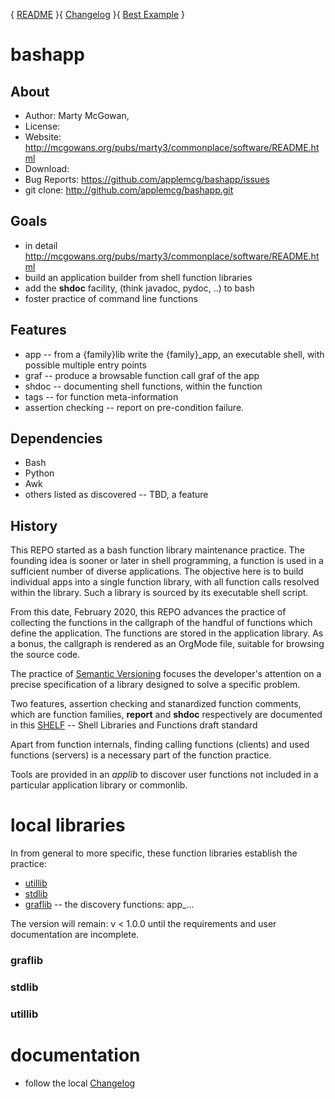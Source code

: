  { [README](./README.md) }{ [Changelog](./changelog.md) }{ [Best Example](./egReadme.md) }

# bashapp

## About

+ Author: Marty McGowan, 
+ License: 
+ Website:  http://mcgowans.org/pubs/marty3/commonplace/software/README.html
+ Download:
+ Bug Reports: https://github.com/applemcg/bashapp/issues
+ git clone: http://github.com/applemcg/bashapp.git

## Goals

+ in detail http://mcgowans.org/pubs/marty3/commonplace/software/README.html
+ build an application builder from shell function libraries
+ add the **shdoc** facility, (think javadoc, pydoc, ..) to bash
+ foster practice of command line functions

## Features

+ app -- from a {family}lib write the {family}_app, an executable shell,
  with possible multiple entry points
+ graf -- produce a browsable function call graf of the app
+ shdoc -- documenting shell functions, within the function
+ tags -- for function meta-information
+ assertion checking -- report on pre-condition failure.

## Dependencies

+ Bash 
+ Python
+ Awk 
+ others listed as discovered -- TBD, a feature

## History

This REPO started as a bash function library maintenance practice.
The founding idea is sooner or later in shell programming, a function
is used in a sufficient number of diverse applications.  The objective
here is to build individual apps into a single function library, with
all function calls resolved within the library.  Such a library is
sourced by its executable shell script.

From this date, February 2020, this REPO advances the practice of
collecting the functions in the callgraph of the handful of functions
which define the application.  The functions are stored in the
application library.  As a bonus, the callgraph is rendered as an
OrgMode file, suitable for browsing the source code.

The practice of [Semantic Versioning][Versioning] focuses the
developer's attention on a precise specification of a library designed
to solve a specific problem.

Two features, assertion checking and stanardized function comments,
which are function families, **report** and **shdoc** respectively are
documented in this [SHELF][] -- Shell Libraries and Functions draft
standard

Apart from function internals, finding calling functions (clients) and
used functions (servers) is a necessary part of the function practice.

Tools are provided in an *applib* to discover user functions not
included in a particular application library or commonlib.

# local libraries

In from general to more specific, these function libraries establish the
practice:

+ [utillib](./doc/utillib.md) 
+ [stdlib](./doc/stdlib.md) 
+ [graflib](./doc/graf.md) -- the discovery functions: app_...

The version will remain: v < 1.0.0 until the requirements and user
documentation are incomplete.

### graflib

### stdlib

### utillib

# documentation

[SHELF]: https://github.com/applemcg/shelf/blob/master/README.org
[Versioning]: https://semver.org/spec/v2.0.0.html "Semantic Versioning"

+ follow the local [Changelog](./changelog.md)


